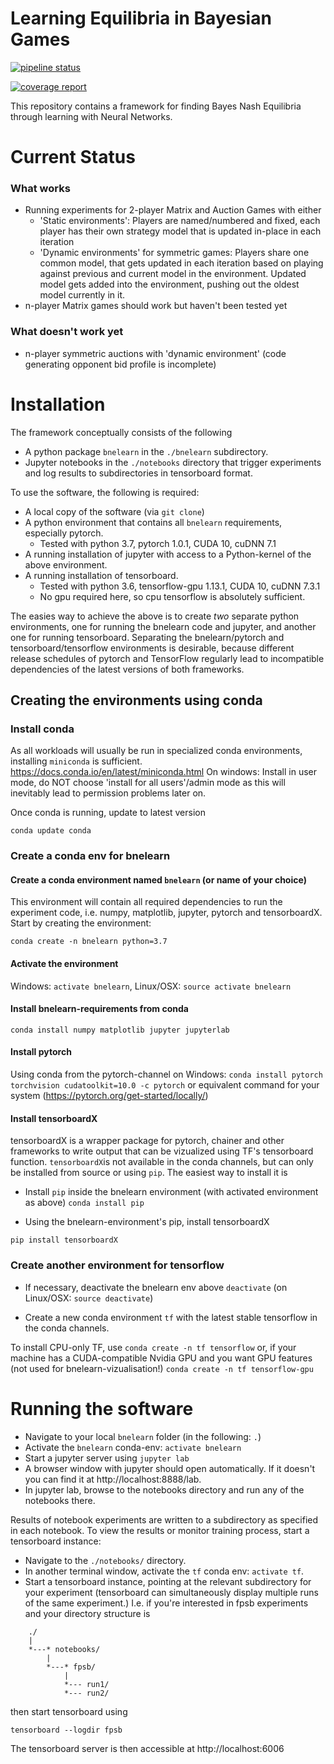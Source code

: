 # Learning Equilibria in Bayesian Games


[![pipeline status](https://gitlab.lrz.de/heidekrueger/bnelearn/badges/master/pipeline.svg)](https://gitlab.lrz.de/heidekrueger/bnelearn/commits/master)

[![coverage report](https://gitlab.lrz.de/heidekrueger/bnelearn/badges/master/coverage.svg)](https://gitlab.lrz.de/heidekrueger/bnelearn/commits/master)

This repository contains a framework for finding Bayes Nash Equilibria through learning with Neural Networks.

# Current Status

### What works

* Running experiments for 2-player Matrix and Auction Games with either
    * 'Static environments':
    Players are named/numbered and fixed, each player has their own strategy model
    that is updated in-place in each iteration
    * 'Dynamic environments' for symmetric games:
    Players share one common model, that gets updated in each iteration based on playing against previous and current model in the environment.
    Updated model gets added into the environment, pushing out the oldest model currently in it.
* n-player Matrix games should work but haven't been tested yet

### What doesn't work yet
* n-player symmetric auctions with 'dynamic environment' (code generating opponent bid profile is incomplete)



# Installation

The framework conceptually consists of the following
* A python package `bnelearn` in the `./bnelearn` subdirectory.
* Jupyter notebooks in the `./notebooks` directory that trigger experiments and
  log results to subdirectories in tensorboard format.

To use the software, the following is required:
* A local copy of the software (via `git clone`)
* A python environment that contains all `bnelearn` requirements, especially pytorch.
    * Tested with python 3.7, pytorch 1.0.1, CUDA 10, cuDNN 7.1
* A running installation of jupyter with access to a Python-kernel of the above environment.
* A running installation of tensorboard.
    * Tested with python 3.6, tensorflow-gpu 1.13.1, CUDA 10, cuDNN 7.3.1
    * No gpu required here, so cpu tensorflow is absolutely sufficient.

The easies way to achieve the above is to create _two_ separate python environments, one for running the bnelearn code and jupyter, and another one for running tensorboard.
Separating the bnelearn/pytorch and tensorboard/tensorflow environments is desirable, because different release schedules
of pytorch and TensorFlow regularly lead to incompatible dependencies of the latest versions of both frameworks.

## Creating the environments using conda

### Install conda

As all workloads will usually be run in specialized conda environments, installing `miniconda` is sufficient.
https://docs.conda.io/en/latest/miniconda.html
On windows: Install in user mode, do NOT choose 'install for all users'/admin mode as this will inevitably lead to permission problems later on.

Once conda is running, update to latest version

`conda update conda`

### Create a conda env for bnelearn

#### Create a conda environment named `bnelearn` (or name of your choice)

This environment will contain all required dependencies to run the experiment code, i.e.
numpy, matplotlib, jupyter, pytorch and tensorboardX.
Start by creating the environment:

`conda create -n bnelearn python=3.7`

#### Activate the environment
Windows: `activate bnelearn`, Linux/OSX: `source activate bnelearn`

#### Install bnelearn-requirements from conda

`conda install numpy matplotlib jupyter jupyterlab`

#### Install pytorch

Using conda from the pytorch-channel on Windows:
`conda install pytorch torchvision cudatoolkit=10.0 -c pytorch`
or equivalent command for your system (https://pytorch.org/get-started/locally/)

#### Install tensorboardX
tensorboardX is a wrapper package for pytorch, chainer and other frameworks to write output that can
be vizualized using TF's tensorboard function. `tensorboardX`is not available in the conda channels, but can only be
installed from source or using `pip`. The easiest way to install it is

* Install `pip` inside the bnelearn environment (with activated environment as above)
`conda install pip`

* Using the bnelearn-environment's pip, install tensorboardX

`pip install tensorboardX`

### Create another environment for tensorflow

* If necessary, deactivate the bnelearn env above
`deactivate` (on Linux/OSX: `source deactivate`)

* Create a new conda environment `tf` with the latest stable tensorflow in the conda channels.

To install CPU-only TF, use
`conda create -n tf tensorflow`
or, if your machine has a CUDA-compatible Nvidia GPU and you want GPU features (not used for bnelearn-vizualisation!)
`conda create -n tf tensorflow-gpu`

# Running the software

* Navigate to your local `bnelearn` folder (in the following: `.`)
* Activate the `bnelearn` conda-env: `activate bnelearn`
* Start a jupyter server using `jupyter lab`
* A browser window with jupyter should open automatically. If it doesn't you can find it at http://localhost:8888/lab.
* In jupyter lab, browse to the notebooks directory and run any of the notebooks there.

Results of notebook experiments are written to a subdirectory as specified in each notebook. To view the results
or monitor training process, start a tensorboard instance:
* Navigate to the `./notebooks/` directory.
* In another terminal window, activate the `tf` conda env: `activate tf`.
* Start a tensorboard instance, pointing at the relevant subdirectory for your experiment (tensorboard can simultaneously display multiple runs of the same experiment.) I.e. if you're interested in fpsb experiments and your directory structure is

```
    ./
    |
    *---* notebooks/
        |
        *---* fpsb/
            |
            *--- run1/
            *--- run2/
```

then start tensorboard using

`tensorboard --logdir fpsb`

The tensorboard server is then accessible at http://localhost:6006
